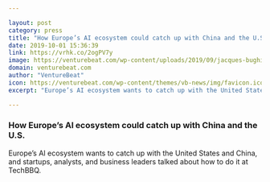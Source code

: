 ```yaml
---

layout: post
category: press
title: "How Europe’s AI ecosystem could catch up with China and the U.S."
date: 2019-10-01 15:36:39
link: https://vrhk.co/2ogPV7y
image: https://venturebeat.com/wp-content/uploads/2019/09/jacques-bughin-techbbq.jpg?w=1200&strip=all
domain: venturebeat.com
author: "VentureBeat"
icon: https://venturebeat.com/wp-content/themes/vb-news/img/favicon.ico
excerpt: "Europe’s AI ecosystem wants to catch up with the United States and China, and startups, analysts, and business leaders talked about how to do it at TechBBQ."

---
```


### How Europe’s AI ecosystem could catch up with China and the U.S.

Europe’s AI ecosystem wants to catch up with the United States and China, and startups, analysts, and business leaders talked about how to do it at TechBBQ.